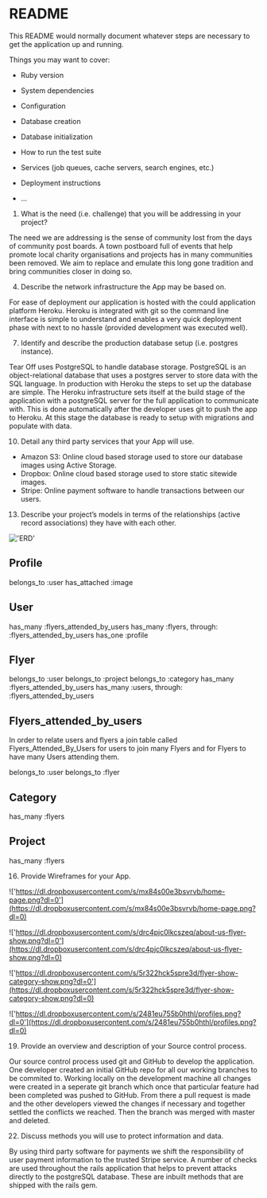 # README

This README would normally document whatever steps are necessary to get the
application up and running.

Things you may want to cover:

* Ruby version

* System dependencies

* Configuration

* Database creation

* Database initialization

* How to run the test suite

* Services (job queues, cache servers, search engines, etc.)

* Deployment instructions

* ...


1. What is the need (i.e. challenge) that you will be addressing in your project?

The need we are addressing is the sense of community lost from the days of community post boards. A town postboard full of events that help promote local charity organisations and projects has in many communities been removed. We aim to replace and emulate this long gone tradition and bring communities closer in doing so.

4. Describe the network infrastructure the App may be based on.

For ease of deployment our application is hosted with the could application platform Heroku. Heroku is integrated with git so the command line interface is simple to understand and enables a very quick deployment phase with next to no hassle (provided development was executed well).

7. Identify and describe the production database setup (i.e. postgres instance).

Tear Off uses PostgreSQL to handle database storage. PostgreSQL is an object-relational database that uses a postgres server to store data with the SQL language. 
In production with Heroku the steps to set up the database are simple. The Heroku infrastructure sets itself at the build stage of the application with a postgreSQL server for the full application to communicate with. This is done automatically after the developer uses git to push the app to Heroku. At this stage the database is ready to setup with migrations and populate with data. 

10. Detail any third party services that your App will use.

- Amazon S3: Online cloud based storage used to store our database images using Active Storage.
- Dropbox: Online cloud based storage used to store static sitewide images.
- Stripe: Online payment software to handle transactions between our users. 

13. Describe your project’s models in terms of the relationships (active record associations) they have with each other.

!['ERD'](https://dl.dropboxusercontent.com/s/ainksmzyp43wnbu/ERD.png?dl=0)

## Profile 
belongs_to :user
has_attached :image

## User
has_many :flyers_attended_by_users
has_many :flyers, through: :flyers_attended_by_users
has_one :profile

## Flyer
belongs_to :user
belongs_to :project
belongs_to :category
has_many :flyers_attended_by_users
has_many :users, through: :flyers_attended_by_users
  
## Flyers_attended_by_users
In order to relate users and flyers a join table called Flyers_Attended_By_Users for users to join many Flyers and for Flyers to have many Users attending them. 

belongs_to :user
belongs_to :flyer

## Category
has_many :flyers

## Project
has_many :flyers

16. Provide Wireframes for your App.

!['https://dl.dropboxusercontent.com/s/mx84s00e3bsvrvb/home-page.png?dl=0'](https://dl.dropboxusercontent.com/s/mx84s00e3bsvrvb/home-page.png?dl=0)

!['https://dl.dropboxusercontent.com/s/drc4pjc0lkcszeq/about-us-flyer-show.png?dl=0'](https://dl.dropboxusercontent.com/s/drc4pjc0lkcszeq/about-us-flyer-show.png?dl=0)

!['https://dl.dropboxusercontent.com/s/5r322hck5spre3d/flyer-show-category-show.png?dl=0'](https://dl.dropboxusercontent.com/s/5r322hck5spre3d/flyer-show-category-show.png?dl=0)

!['https://dl.dropboxusercontent.com/s/2481eu755b0hthl/profiles.png?dl=0'](https://dl.dropboxusercontent.com/s/2481eu755b0hthl/profiles.png?dl=0)

19. Provide an overview and description of your Source control process.

Our source control process used git and GitHub to develop the application. One developer created an initial GitHub repo for all our working branches to be commited to. Working locally on the development machine all changes were created in a seperate git branch which once that particular feature had been completed was pushed to GitHub. From there a pull request is made and the other developers viewed the changes if necessary and together settled the conflicts we reached. Then the branch was merged with master and deleted. 

22. Discuss methods you will use to protect information and data.

By using third party software for payments we shift the responsibility of user payment information to the trusted Stripe service. A number of checks are used throughout the rails application that helps to prevent attacks directly to the postgreSQL database. These are inbuilt methods that are shipped with the rails gem. 